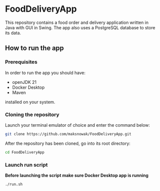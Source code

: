 # FoodDeliveryApp

This repository contains a food order and delivery application written in Java with GUI in Swing. The app also uses a PostgreSQL database to store its data.

## How to run the app

### Prerequisites

In order to run the app you should have:
- openJDK 21
- Docker Desktop
- Maven

installed on your system.

### Cloning the repository

Launch your terminal emulator of choice and enter the command below:

```bash
git clone https://github.com/maksnowak/FoodDeliveryApp.git
```

After the repository has been cloned, go into its root directory:

```bash
cd FoodDeliveryApp
```

### Launch run script

**Before launching the script make sure Docker Desktop app is running**

```bash
./run.sh
```
